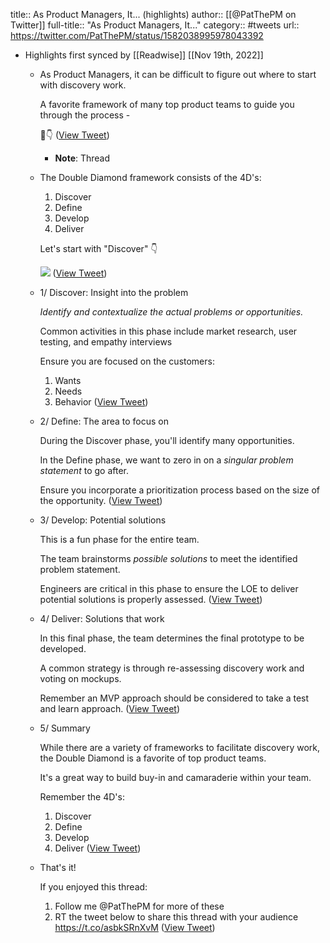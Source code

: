 title:: As Product Managers, It... (highlights)
author:: [[@PatThePM on Twitter]]
full-title:: "As Product Managers, It..."
category:: #tweets
url:: https://twitter.com/PatThePM/status/1582038995978043392

- Highlights first synced by [[Readwise]] [[Nov 19th, 2022]]
	- As Product Managers, it can be difficult to figure out where to start with discovery work.
	  
	  A favorite framework of many top product teams to guide you through the process -
	  
	  🧵👇 ([View Tweet](https://twitter.com/PatThePM/status/1582038995978043392))
		- **Note**: Thread
	- The Double Diamond framework consists of the 4D's:
	  
	  1. Discover
	  2. Define
	  3. Develop
	  4. Deliver  
	  
	  Let's start with "Discover" 👇 
	  
	  ![](https://pbs.twimg.com/media/FfSIGfQXkAIHnUu.jpg) ([View Tweet](https://twitter.com/PatThePM/status/1582039018669318144))
	- 1/ Discover: Insight into the problem
	  
	  *Identify and contextualize the actual problems or opportunities.*
	  
	  Common activities in this phase include market research, user testing, and empathy interviews
	  
	  Ensure you are focused on the customers:
	  
	  1. Wants
	  2. Needs
	  3. Behavior ([View Tweet](https://twitter.com/PatThePM/status/1582039021240320002))
	- 2/ Define: The area to focus on
	  
	  During the Discover phase, you'll identify many opportunities.  
	  
	  In the Define phase, we want to zero in on a *singular problem statement* to go after.
	  
	  Ensure you incorporate a prioritization process based on the size of the opportunity. ([View Tweet](https://twitter.com/PatThePM/status/1582039023392014338))
	- 3/ Develop: Potential solutions
	  
	  This is a fun phase for the entire team.  
	  
	  The team brainstorms *possible solutions* to meet the identified problem statement.
	  
	  Engineers are critical in this phase to ensure the LOE to deliver potential solutions is properly assessed. ([View Tweet](https://twitter.com/PatThePM/status/1582039025464086529))
	- 4/ Deliver: Solutions that work
	  
	  In this final phase, the team determines the final prototype to be developed.  
	  
	  A common strategy is through re-assessing discovery work and voting on mockups.
	  
	  Remember an MVP approach should be considered to take a test and learn approach. ([View Tweet](https://twitter.com/PatThePM/status/1582039027812892673))
	- 5/ Summary
	  
	  While there are a variety of frameworks to facilitate discovery work, the Double Diamond is a favorite of top product teams.
	  
	  It's a great way to build buy-in and camaraderie within your team.
	  
	  Remember the 4D's:
	  
	  1. Discover
	  2. Define
	  3. Develop
	  4. Deliver ([View Tweet](https://twitter.com/PatThePM/status/1582039029981319168))
	- That's it!
	  
	  If you enjoyed this thread:
	  
	  1. Follow me @PatThePM for more of these
	  2. RT the tweet below to share this thread with your audience
	  https://t.co/asbkSRnXvM ([View Tweet](https://twitter.com/PatThePM/status/1582039032279834624))